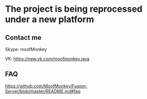 # The project is being reprocessed under a new platform
## Contact me
Skype: moofMonkey

VK: https://new.vk.com/moofmonkey.java

## FAQ
https://github.com/MoofMonkey/Fusion-Server/blob/master/README.md#faq
